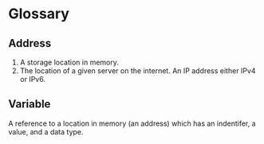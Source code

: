 # Glossary

## Address
1. A storage location in memory.
2. The location of a given server on the internet. An IP address either IPv4 or IPv6.

## Variable
A reference to a location in memory (an address) which has an indentifer, a value, and a data type.